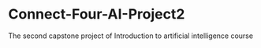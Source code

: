 # Connect-Four-AI-Project2
The second capstone project of Introduction to artificial intelligence course
